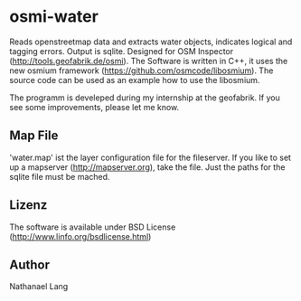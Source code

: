 # osmi-water
Reads openstreetmap data and extracts water objects, indicates logical and tagging errors. Output is sqlite. Designed for OSM Inspector (http://tools.geofabrik.de/osmi). The Software is written in C++, it uses the new osmium framework (https://github.com/osmcode/libosmium). The source code can be used as an example how to use the libosmium.

The programm is develeped during my internship at the geofabrik. If you see some improvements, please let me know.

## Map File

'water.map' ist the layer configuration file for the fileserver. If you like to set up a mapserver (http://mapserver.org), take the file. Just the paths for the sqlite file must be mached.

## Lizenz

The software is available under BSD License (http://www.linfo.org/bsdlicense.html)

## Author
Nathanael Lang
